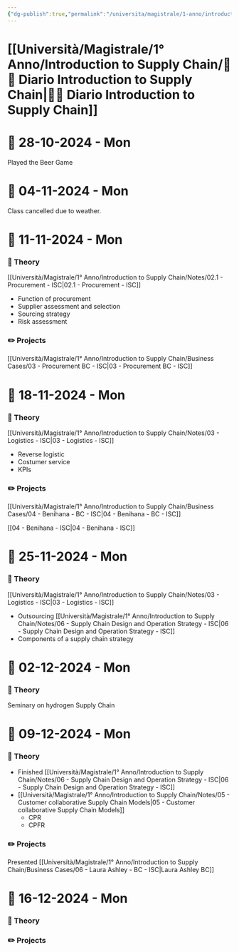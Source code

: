 ```yaml
---
{"dg-publish":true,"permalink":"/universita/magistrale/1-anno/introduction-to-supply-chain/diario-introduction-to-supply-chain/","tags":["UNI"]}
---
```


# [[Università/Magistrale/1° Anno/Introduction to Supply Chain/🚚📔 Diario Introduction to Supply Chain\|🚚📔 Diario Introduction to Supply Chain]]


# 📆  28-10-2024 - Mon

Played the Beer Game


# 📆  04-11-2024 - Mon

Class cancelled due to weather.


# 📆  11-11-2024 - Mon

### 📝 Theory

[[Università/Magistrale/1° Anno/Introduction to Supply Chain/Notes/02.1 - Procurement - ISC\|02.1 - Procurement - ISC]]
- Function of procurement
- Supplier assessment and selection
- Sourcing strategy
- Risk assessment

### ✏️ Projects

[[Università/Magistrale/1° Anno/Introduction to Supply Chain/Business Cases/03 - Procurement BC - ISC\|03 - Procurement BC - ISC]]


# 📆  18-11-2024 - Mon

### 📝 Theory

[[Università/Magistrale/1° Anno/Introduction to Supply Chain/Notes/03 - Logistics - ISC\|03 - Logistics - ISC]]
- Reverse logistic
- Costumer service
- KPIs

### ✏️ Projects

[[Università/Magistrale/1° Anno/Introduction to Supply Chain/Business Cases/04 - Benihana - BC - ISC\|04 - Benihana - BC - ISC]]

[[04 - Benihana - ISC\|04 - Benihana - ISC]]


# 📆  25-11-2024 - Mon

### 📝 Theory

[[Università/Magistrale/1° Anno/Introduction to Supply Chain/Notes/03 - Logistics - ISC\|03 - Logistics - ISC]]
- Outsourcing
[[Università/Magistrale/1° Anno/Introduction to Supply Chain/Notes/06 - Supply Chain Design and Operation Strategy - ISC\|06 - Supply Chain Design and Operation Strategy - ISC]]
- Components of a supply chain strategy


# 📆  02-12-2024 - Mon

### 📝 Theory

Seminary on hydrogen Supply Chain


# 📆  09-12-2024 - Mon

### 📝 Theory

- Finished [[Università/Magistrale/1° Anno/Introduction to Supply Chain/Notes/06 - Supply Chain Design and Operation Strategy - ISC\|06 - Supply Chain Design and Operation Strategy - ISC]]
- [[Università/Magistrale/1° Anno/Introduction to Supply Chain/Notes/05 - Customer collaborative Supply Chain Models\|05 - Customer collaborative Supply Chain Models]]
	- CPR
	- CPFR
### ✏️ Projects

Presented [[Università/Magistrale/1° Anno/Introduction to Supply Chain/Business Cases/06 - Laura Ashley - BC - ISC\|Laura Ashley BC]]



# 📆  16-12-2024 - Mon

### 📝 Theory

### ✏️ Projects


